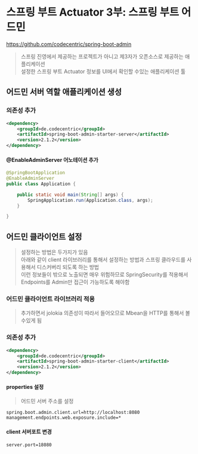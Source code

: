 # 스프링 부트 Actuator 3부: 스프링 부트 어드민
https://github.com/codecentric/spring-boot-admin  
> 스프링 진영에서 제공하는 프로젝트가 아니고 제3자가 오픈소스로 제공하는 애플리케이션  
> 설정한 스프링 부트 Actuator 정보를 UI에서 확인할 수있는 애플리케이션 툴  

## 어드민 서버 역할 애플리케이션 생성
### 의존성 추가
```xml
<dependency>
    <groupId>de.codecentric</groupId>
    <artifactId>spring-boot-admin-starter-server</artifactId>
    <version>2.1.2</version>
</dependency>
```

#### @EnableAdminServer 어노테이션 추가
```java
@SpringBootApplication
@EnableAdminServer
public class Application {

    public static void main(String[] args) {
        SpringApplication.run(Application.class, args);
    }

}
```

## 어드민 클라이언트 설정
> 설정하는 방법은 두가지가 있음  
> 아래와 같이 client 라이브러리를 통해서 설정하는 방법과 스프링 클라우드를 사용해서 디스커버리 되도록 하는 방법  
> 이런 정보들이 밖으로 노출되면 매우 위험하므로 SpringSecurity를 적용해서 Endpoints를 Admin만 접근이 가능하도록 해야함  
### 어드민 클라이언트 라이브러리 적용
> 추가하면서 jolokia 의존성이 따라서 들어오므로 Mbean을 HTTP를 통해서 볼수있게 됨  

### 의존성 추가
```xml
<dependency>
    <groupId>de.codecentric</groupId>
    <artifactId>spring-boot-admin-starter-client</artifactId>
    <version>2.1.2</version>
</dependency>
```

#### properties 설정
> 어드민 서버 주소를 설정
```
spring.boot.admin.client.url​=​http://localhost:8080
management.endpoints.web.exposure.include​=​*
```

#### client 서버포트 변경
```
server.port=18080
```
